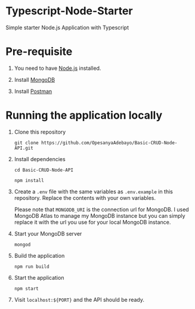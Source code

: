 # Typescript-Node-Starter
Simple starter Node.js Application with Typescript

# Pre-requisite
1. You need to have [Node.js](https://nodejs.org/en/) installed.

3. Install [MongoDB](https://docs.mongodb.com/manual/installation/)

4. Install [Postman](https://www.getpostman.com/apps)

# Running the application locally
1. Clone this repository

    `git clone https://github.com/OpesanyaAdebayo/Basic-CRUD-Node-API.git`

2. Install dependencies

    `cd Basic-CRUD-Node-API`

    `npm install`

3. Create a `.env` file with the same variables as `.env.example` in this repository. Replace the contents with your own variables.

    Please note that `MONGODB_URI` is the connection url for MongoDB. I used MongoDB Atlas to manage my MongoDB instance but you can simply replace it with the url you use for your local MongoDB instance.

4. Start your MongoDB server

    `mongod`

5. Build the application

    `npm run build`

6. Start the application

    `npm start`

7. Visit `localhost:${PORT}` and the API should be ready.